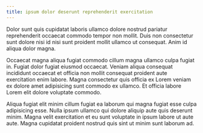 ```yaml
---
title: ipsum dolor deserunt reprehenderit exercitation
---
```


Dolor sunt quis cupidatat laboris ullamco dolore nostrud pariatur reprehenderit occaecat commodo tempor non mollit. Duis non consectetur sunt dolore nisi id nisi sunt proident mollit ullamco ut consequat. Anim id aliqua dolor magna.

Occaecat magna aliqua fugiat commodo cillum magna ullamco culpa fugiat in. Fugiat dolor fugiat eiusmod occaecat. Veniam aliqua consequat incididunt occaecat et officia non mollit consequat proident aute exercitation enim labore. Magna consectetur quis officia ex Lorem veniam ex dolore amet adipisicing sunt commodo ex ullamco. Et officia labore Lorem elit dolore voluptate commodo.

Aliqua fugiat elit minim cillum fugiat ea laborum qui magna fugiat esse culpa adipisicing esse. Nulla ipsum ullamco qui dolore aliquip aute quis deserunt minim. Magna velit exercitation et eu sunt voluptate in ipsum labore ut aute aute. Magna cupidatat proident nostrud quis sint ut minim sunt laborum ad.